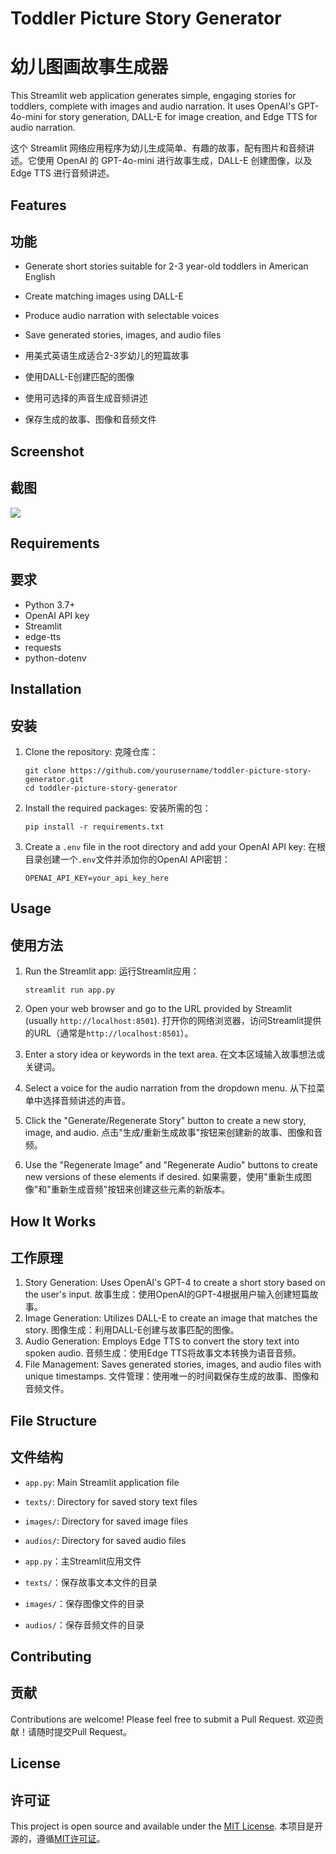 # Toddler Picture Story Generator
# 幼儿图画故事生成器

This Streamlit web application generates simple, engaging stories for toddlers, complete with images and audio narration. It uses OpenAI's GPT-4o-mini for story generation, DALL-E for image creation, and Edge TTS for audio narration.

这个 Streamlit 网络应用程序为幼儿生成简单、有趣的故事，配有图片和音频讲述。它使用 OpenAI 的 GPT-4o-mini 进行故事生成，DALL-E 创建图像，以及 Edge TTS 进行音频讲述。

## Features
## 功能

- Generate short stories suitable for 2-3 year-old toddlers in American English
- Create matching images using DALL-E
- Produce audio narration with selectable voices
- Save generated stories, images, and audio files

- 用美式英语生成适合2-3岁幼儿的短篇故事
- 使用DALL-E创建匹配的图像
- 使用可选择的声音生成音频讲述
- 保存生成的故事、图像和音频文件

## Screenshot
## 截图

![](Screenshot.png)

## Requirements
## 要求

- Python 3.7+
- OpenAI API key
- Streamlit
- edge-tts
- requests
- python-dotenv

## Installation
## 安装

1. Clone the repository:
   克隆仓库：
   ```
   git clone https://github.com/yourusername/toddler-picture-story-generator.git
   cd toddler-picture-story-generator
   ```

2. Install the required packages:
   安装所需的包：
   ```
   pip install -r requirements.txt
   ```

3. Create a `.env` file in the root directory and add your OpenAI API key:
   在根目录创建一个`.env`文件并添加你的OpenAI API密钥：
   ```
   OPENAI_API_KEY=your_api_key_here
   ```

## Usage
## 使用方法

1. Run the Streamlit app:
   运行Streamlit应用：
   ```
   streamlit run app.py
   ```

2. Open your web browser and go to the URL provided by Streamlit (usually `http://localhost:8501`).
   打开你的网络浏览器，访问Streamlit提供的URL（通常是`http://localhost:8501`）。

3. Enter a story idea or keywords in the text area.
   在文本区域输入故事想法或关键词。

4. Select a voice for the audio narration from the dropdown menu.
   从下拉菜单中选择音频讲述的声音。

5. Click the "Generate/Regenerate Story" button to create a new story, image, and audio.
   点击"生成/重新生成故事"按钮来创建新的故事、图像和音频。

6. Use the "Regenerate Image" and "Regenerate Audio" buttons to create new versions of these elements if desired.
   如果需要，使用"重新生成图像"和"重新生成音频"按钮来创建这些元素的新版本。

## How It Works
## 工作原理

1. Story Generation: Uses OpenAI's GPT-4 to create a short story based on the user's input.
   故事生成：使用OpenAI的GPT-4根据用户输入创建短篇故事。
2. Image Generation: Utilizes DALL-E to create an image that matches the story.
   图像生成：利用DALL-E创建与故事匹配的图像。
3. Audio Generation: Employs Edge TTS to convert the story text into spoken audio.
   音频生成：使用Edge TTS将故事文本转换为语音音频。
4. File Management: Saves generated stories, images, and audio files with unique timestamps.
   文件管理：使用唯一的时间戳保存生成的故事、图像和音频文件。

## File Structure
## 文件结构

- `app.py`: Main Streamlit application file
- `texts/`: Directory for saved story text files
- `images/`: Directory for saved image files
- `audios/`: Directory for saved audio files

- `app.py`：主Streamlit应用文件
- `texts/`：保存故事文本文件的目录
- `images/`：保存图像文件的目录
- `audios/`：保存音频文件的目录

## Contributing
## 贡献

Contributions are welcome! Please feel free to submit a Pull Request.
欢迎贡献！请随时提交Pull Request。

## License
## 许可证

This project is open source and available under the [MIT License](LICENSE).
本项目是开源的，遵循[MIT许可证](LICENSE)。
